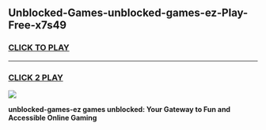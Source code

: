 
## Unblocked-Games-unblocked-games-ez-Play-Free-x7s49
<h3>
<a href="https://premium76.site?title=unblocked-games-ez&ref=18A1">CLICK TO PLAY</a></h3>
<hr>

<h3>
<a href="https://premium76.site?title=unblocked-games-ez&ref=18A1">CLICK 2 PLAY</a>
  
</h3>

<a href="https://premium76.site?title=unblocked-games-ez&ref=18A1"><img src="https://clearcache.store/games.png"></a>


**unblocked-games-ez games unblocked: Your Gateway to Fun and Accessible Online Gaming**
